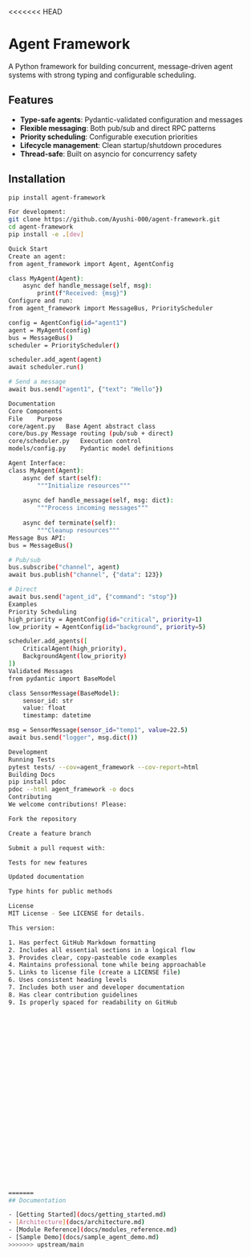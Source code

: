 <<<<<<< HEAD
# Agent Framework

A Python framework for building concurrent, message-driven agent systems with strong typing and configurable scheduling.

## Features

- **Type-safe agents**: Pydantic-validated configuration and messages
- **Flexible messaging**: Both pub/sub and direct RPC patterns
- **Priority scheduling**: Configurable execution priorities
- **Lifecycle management**: Clean startup/shutdown procedures
- **Thread-safe**: Built on asyncio for concurrency safety

## Installation

```bash
pip install agent-framework

For development:
git clone https://github.com/Ayushi-000/agent-framework.git
cd agent-framework
pip install -e .[dev]

Quick Start
Create an agent:
from agent_framework import Agent, AgentConfig

class MyAgent(Agent):
    async def handle_message(self, msg):
        print(f"Received: {msg}")
Configure and run:
from agent_framework import MessageBus, PriorityScheduler

config = AgentConfig(id="agent1")
agent = MyAgent(config)
bus = MessageBus()
scheduler = PriorityScheduler()

scheduler.add_agent(agent)
await scheduler.run()

# Send a message
await bus.send("agent1", {"text": "Hello"})

Documentation
Core Components
File	Purpose
core/agent.py	Base Agent abstract class
core/bus.py	Message routing (pub/sub + direct)
core/scheduler.py	Execution control
models/config.py	Pydantic model definitions

Agent Interface:
class MyAgent(Agent):
    async def start(self):
        """Initialize resources"""
    
    async def handle_message(self, msg: dict):
        """Process incoming messages"""
    
    async def terminate(self):
        """Cleanup resources"""
Message Bus API:
bus = MessageBus()

# Pub/sub
bus.subscribe("channel", agent)
await bus.publish("channel", {"data": 123})

# Direct
await bus.send("agent_id", {"command": "stop"})
Examples
Priority Scheduling
high_priority = AgentConfig(id="critical", priority=1)
low_priority = AgentConfig(id="background", priority=5)

scheduler.add_agents([
    CriticalAgent(high_priority),
    BackgroundAgent(low_priority)
])
Validated Messages
from pydantic import BaseModel

class SensorMessage(BaseModel):
    sensor_id: str
    value: float
    timestamp: datetime

msg = SensorMessage(sensor_id="temp1", value=22.5)
await bus.send("logger", msg.dict())

Development
Running Tests
pytest tests/ --cov=agent_framework --cov-report=html
Building Docs
pip install pdoc
pdoc --html agent_framework -o docs
Contributing
We welcome contributions! Please:

Fork the repository

Create a feature branch

Submit a pull request with:

Tests for new features

Updated documentation

Type hints for public methods

License
MIT License - See LICENSE for details.

This version:

1. Has perfect GitHub Markdown formatting
2. Includes all essential sections in a logical flow
3. Provides clear, copy-pasteable code examples
4. Maintains professional tone while being approachable
5. Links to license file (create a LICENSE file)
6. Uses consistent heading levels
7. Includes both user and developer documentation
8. Has clear contribution guidelines
9. Is properly spaced for readability on GitHub


























=======
## Documentation

- [Getting Started](docs/getting_started.md)  
- [Architecture](docs/architecture.md)  
- [Module Reference](docs/modules_reference.md)  
- [Sample Demo](docs/sample_agent_demo.md)  
>>>>>>> upstream/main
